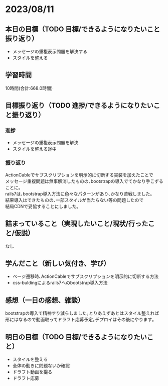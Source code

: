 # 2023/08/11
## 本日の目標（TODO 目標/できるようになりたいこと振り返り）
- メッセージの重複表示問題を解決する
- スタイルを整える
## 学習時間
10時間(合計:668.0時間)
## 目標振り返り（TODO 進捗/できるようになりたいこと振り返り）
### 進捗
- メッセージの重複表示問題を解決
- スタイルを整える途中
### 振り返り
ActionCableでサブスクリプションを明示的に切断する実装を加えたことで  
メッセージ重複問題は無事解消したものの､bootstrapの導入でてかなり手こずることに｡  
rails7は､bootstrap導入方法に色々なパターンがあり､かなり苦戦しました｡  
結果導入はできたものの､一部スタイルが当たらない等の問題したので  
結局CDNで妥協することにしました｡  
## 詰まっていること（実現したいこと/現状/行ったこと/仮説）
なし
## 学んだこと（新しい気付き、学び）
- ページ遷移時､ActionCableでサブスクリプションを明示的に切断する方法
- css-buldingによるrails7へのbootstrap導入方法
## 感想（一日の感想、雑談）
bootstrapの導入で精神すり減らしました｡とりあえずあとはスタイル整えれば  
形にはなるので動画取ってドラフト応募予定｡デプロイはその後にやります｡
## 明日の目標（TODO 目標/できるようになりたいこと）
- スタイルを整える
- 全体の動きに問題ないか確認
- ドラフト動画を撮る
- ドラフト応募